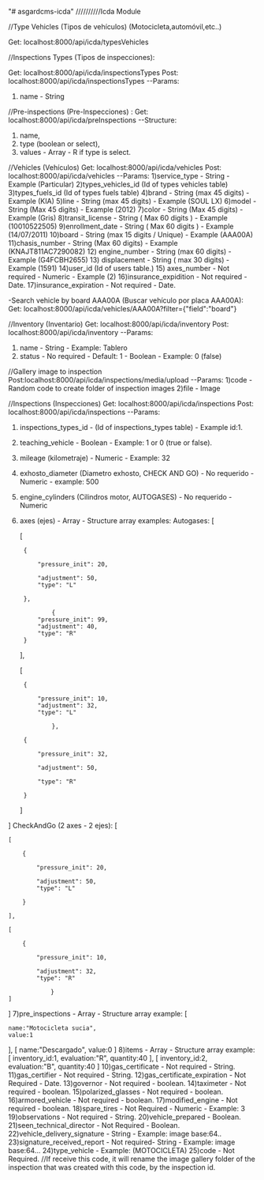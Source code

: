 "# asgardcms-icda"
//////////Icda Module

//Type Vehicles (Tipos de vehículos)
(Motocicleta,automóvil,etc..)

Get: localhost:8000/api/icda/typesVehicles

//Inspections Types (Tipos de inspecciones):

Get: localhost:8000/api/icda/inspectionsTypes
Post: localhost:8000/api/icda/inspectionsTypes
--Params:
1) name - String

//Pre-inspections (Pre-Inspecciones) :
Get: localhost:8000/api/icda/preInspections
--Structure:
1) name,
2) type (boolean or select),
3) values - Array - R if type is select.

//Vehicles (Vehículos)
Get: localhost:8000/api/icda/vehicles
Post: localhost:8000/api/icda/vehicles
--Params:
1)service_type - String - Example (Particular)
2)types_vehicles_id (Id of types vehicles table)
3)types_fuels_id (Id of types fuels table)
4)brand - String (max 45 digits) - Example (KIA)
5)line - String (max 45 digits) - Example (SOUL LX)
6)model - String (Max 45 digits) - Example (2012)
7)color - String (Max 45 digits) - Example (Gris)
8)transit_license - String ( Max 60 digits ) - Example (10010522505)
9)enrollment_date - String ( Max 60 digits ) - Example (14/07/2011)
10)board - String (max 15 digits / Unique) - Example (AAA00A)
11)chasis_number - String  (Max 60 digits) - Example (KNAJT811AC7290082)
12) engine_number - String (max 60 digits) - Example (G4FCBH2655)
13) displacement - String ( max 30 digits) - Example (1591)
14)user_id (Id of users table.)
15) axes_number - Not required - Numeric - Example (2)
16)insurance_expidition - Not required - Date.
17)insurance_expiration - Not required - Date.


-Search vehicle by board AAA00A (Buscar vehículo por placa AAA00A):
Get: localhost:8000/api/icda/vehicles/AAA00A?filter={"field":"board"}

//Inventory (Inventario)
Get: localhost:8000/api/icda/inventory
Post: localhost:8000/api/icda/inventory
--Params:
1) name - String - Example: Tablero
2) status - No required - Default: 1 - Boolean - Example: 0 (false)

//Gallery image to inspection
Post:localhost:8000/api/icda/inspections/media/upload
--Params:
1)code - Random code to create folder of inspection images
2)file - Image

//Inspections (Inspecciones)
Get: localhost:8000/api/icda/inspections
Post: localhost:8000/api/icda/inspections
--Params:
1) inspections_types_id - (Id of inspections_types table) - Example id:1.
2) teaching_vehicle - Boolean -  Example: 1 or 0 (true or false).
3) mileage (kilometraje) - Numeric - Example: 32
4) exhosto_diameter (Diametro exhosto, CHECK AND GO) - No requerido - Numeric - example: 500
5) engine_cylinders (Cilindros motor, AUTOGASES) - No requerido - Numeric
6) axes (ejes) - Array - Structure array examples:
Autogases:
[

	[

		{

			"pressure_init": 20,

			"adjustment": 50,
			"type": "L"

		},

                {
			"pressure_init": 99,
			"adjustment": 40,
			"type": "R"
		}

	],

	[

		{

			"pressure_init": 10,
			"adjustment": 32,
			"type": "L"

                },

		{

			"pressure_init": 32,

			"adjustment": 50,

			"type": "R"

		}

	]

]
CheckAndGo (2 axes - 2 ejes):
[

	[

		{

			"pressure_init": 20,

			"adjustment": 50,
			"type": "L"

		}

	],

	[

		{

			"pressure_init": 10,

			"adjustment": 32,
			"type": "R"

                }                        
	]

]
7)pre_inspections - Array - Structure array example:
[

	name:"Motocicleta sucia",
	value:1

],
[
	name:"Descargado",
	value:0
]
8)items - Array - Structure array example:
[
	inventory_id:1,
	evaluation:"R",
	quantity:40
],
[
	inventory_id:2,
	evaluation:"B",
	quantity:40
]
10)gas_certificate - Not required - String.
11)gas_certifier - Not required - String.
12)gas_certificate_expiration - Not Required - Date.
13)governor - Not required - boolean.
14)taximeter - Not required - boolean.
15)polarized_glasses - Not required - boolean.
16)armored_vehicle - Not required - boolean.
17)modified_engine - Not required - boolean.
18)spare_tires - Not Required - Numeric - Example: 3
19)observations - Not required - String.
20)vehicle_prepared - Boolean.
21)seen_technical_director - Not Required - Boolean.
22)vehicle_delivery_signature - String - Example: image base:64..
23)signature_received_report - Not required- String - Example: image base:64...
24)type_vehicle - Example: (MOTOCICLETA)
25)code - Not Required. //If receive this code, it will rename the image gallery folder of the inspection that was created with this code, by the inspection id.

